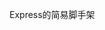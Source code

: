 <!--
 * @Author: PengChaoQun 1152684231@qq.com
 * @Date: 2023-12-28 14:28:22
 * @LastEditors: PengChaoQun 1152684231@qq.com
 * @LastEditTime: 2024-05-02 16:32:40
 * @FilePath: /pcq-express-startup/README.md
 * @Description:
-->

Express的简易脚手架